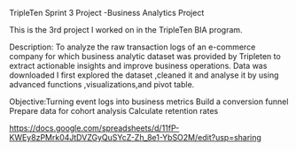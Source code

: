 TripleTen Sprint 3 Project -Business Analytics Project

This is the 3rd project I worked on in the TripleTen BIA program.

Description: To analyze the raw transaction logs of an e-commerce company for which business analytic dataset was provided by Tripleten to extract actionable insights and improve business operations. Data was downloaded I first explored the dataset ,cleaned it and analyse it by using advanced functions ,visualizations,and pivot table.

Objective:Turning event logs into business metrics
Build a conversion funnel
Prepare data for cohort analysis
Calculate retention rates












https://docs.google.com/spreadsheets/d/11fP-KWEy8zPMrk04JtDVZGyQuSYcZ-Zh_8e1-YbSO2M/edit?usp=sharing
